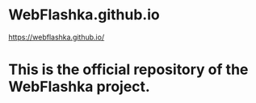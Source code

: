 # WebFlashka.github.io

https://webflashka.github.io/

# This is the official repository of the WebFlashka project.

